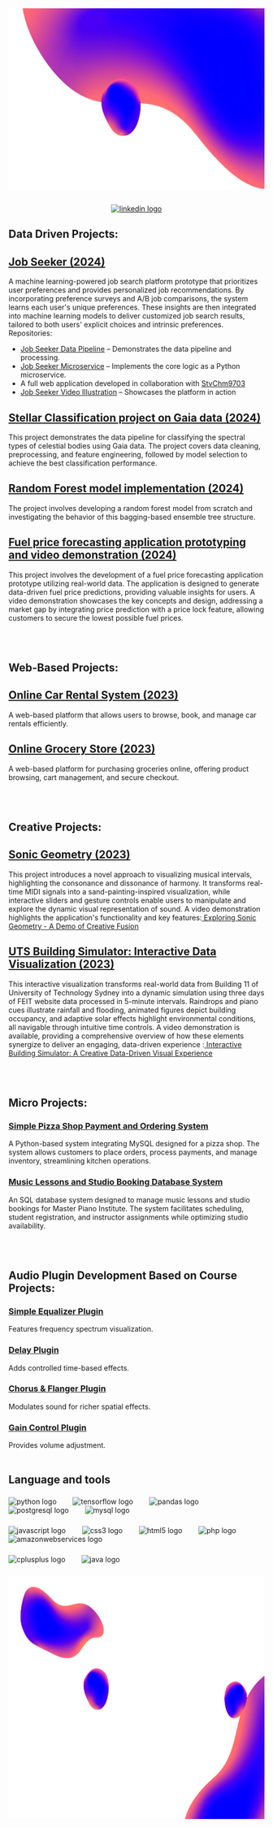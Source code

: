 <div align="center">
  <img height="360 weight=800" src="https://github.com/HENRYCCHH/HENRYCCHH/blob/ee7bb92408599f07126e60a63a94da03e3020fd0/Navy%20Purple%20Blob%20Technology%20Metaverse%20Presentation_trasparent.png"  />
</div>

###

<div align="center">
  <a href="https://www.linkedin.com/in/chiucheukhang/" target="_blank">
  <img src="https://img.shields.io/static/v1?message=LinkedIn&logo=linkedin&label=&color=0077B5&logoColor=white&labelColor=&style=for-the-badge" height="35" alt="linkedin logo" />
</a>

</div>


###

<p align="left">
  
## Data Driven Projects:

## [Job Seeker (2024)](https://github.com/HENRYCCHH/Job_Seeker_Data_Pipeline)
A machine learning-powered job search platform prototype that prioritizes user preferences and provides personalized job recommendations.
By incorporating preference surveys and A/B job comparisons, the system learns each user's unique preferences. These insights are then integrated into machine learning models to deliver customized job search results, tailored to both users' explicit choices and intrinsic preferences.
Repositories:
- [Job Seeker Data Pipeline](https://github.com/HENRYCCHH/Job_Seeker_Data_Pipeline) – Demonstrates the data pipeline and processing.
- [Job Seeker Microservice](https://github.com/HENRYCCHH/Job_Seeker_Microservice_Python) – Implements the core logic as a Python microservice.
- A full web application developed in collaboration with [StvChm9703](https://github.com/Stvchm9703/job-seek)
- [Job Seeker Video Illustration](https://youtu.be/AqKWgewsZsU) – Showcases the platform in action

## [Stellar Classification project on Gaia data (2024)](https://github.com/HENRYCCHH/Stellar_classification_on_Gaia_Data)
This project demonstrates the data pipeline for classifying the spectral types of celestial bodies using Gaia data. The project covers data cleaning, preprocessing, and feature engineering, followed by model selection to achieve the best classification performance.

## [Random Forest model implementation (2024)](https://github.com/HENRYCCHH/random_forest_model_implementation)
The project involves developing a random forest model from scratch and investigating the behavior of this bagging-based ensemble tree structure.

## [Fuel price forecasting application prototyping and video demonstration (2024)](https://youtu.be/247Yvbs0aCM)
This project involves the development of a fuel price forecasting application prototype utilizing real-world data. The application is designed to generate data-driven fuel price predictions, providing valuable insights for users. A video demonstration showcases the key concepts and design, addressing a market gap by integrating price prediction with a price lock feature, allowing customers to secure the lowest possible fuel prices.

<br></br>
## Web-Based Projects:

## [Online Car Rental System (2023)](https://github.com/HENRYCCHH/Online_Car_Rental_System)
A web-based platform that allows users to browse, book, and manage car rentals efficiently.

## [Online Grocery Store (2023)](https://github.com/HENRYCCHH/Online_Grocery_Store)
A web-based platform for purchasing groceries online, offering product browsing, cart management, and secure checkout.

<br></br>
## Creative Projects:

## [Sonic Geometry (2023)](https://github.com/HENRYCCHH/Sonic_Geometry)
This project introduces a novel approach to visualizing musical intervals, highlighting the consonance and dissonance of harmony. It transforms real-time MIDI signals into a sand-painting-inspired visualization, while interactive sliders and gesture controls enable users to manipulate and explore the dynamic visual representation of sound. 
A video demonstration highlights the application's functionality and key features:[ Exploring Sonic Geometry - A Demo of Creative Fusion](https://youtu.be/Tnxm0caIM3U)

## [UTS Building Simulator: Interactive Data Visualization (2023)](https://github.com/HENRYCCHH/Building_Data_Simulator)
This interactive visualization transforms real-world data from Building 11 of University of Technology Sydney into a dynamic simulation using three days of FEIT website data processed in 5-minute intervals. Raindrops and piano cues illustrate rainfall and flooding, animated figures depict building occupancy, and adaptive solar effects highlight environmental conditions, all navigable through intuitive time controls.
A video demonstration is available, providing a comprehensive overview of how these elements synergize to deliver an engaging, data-driven experience :[ Interactive Building Simulator: A Creative Data-Driven Visual Experience](https://youtu.be/2RwUtH6Drbs)

<br></br>
## Micro Projects:

### [Simple Pizza Shop Payment and Ordering System](https://github.com/HENRYCCHH/Pizza_Shop_Payment_and_Ordering_System)
A Python-based system integrating MySQL designed for a pizza shop. The system allows customers to place orders, process payments, and manage inventory, streamlining kitchen operations.

### [Music Lessons and Studio Booking Database System](https://github.com/HENRYCCHH/Music_Lessons_and_Studio_Booking_Database_System)
An SQL database system designed to manage music lessons and studio bookings for Master Piano Institute. The system facilitates scheduling, student registration, and instructor assignments while optimizing studio availability.

<br></br>
## Audio Plugin Development Based on Course Projects:

### [Simple Equalizer Plugin](https://github.com/HENRYCCHH/SimpleEQ)
Features frequency spectrum visualization.

### [Delay Plugin](https://github.com/HENRYCCHH/KPdelay)
Adds controlled time-based effects.

### [Chorus & Flanger Plugin](https://github.com/HENRYCCHH/KPChorusFlanger)
Modulates sound for richer spatial effects.

### [Gain Control Plugin](https://github.com/HENRYCCHH/KP1)
Provides volume adjustment.
<br></br>
</p>

###

<h2 align="left">Language and tools</h2>

###

<div align="left">
  <img src="https://cdn.jsdelivr.net/gh/devicons/devicon/icons/python/python-original.svg" height="50" alt="python logo"  />
  <img width="24" />
  <img src="https://cdn.jsdelivr.net/gh/devicons/devicon/icons/tensorflow/tensorflow-original.svg" height="50" alt="tensorflow logo"  />
  <img width="24" />
  <img src="https://cdn.jsdelivr.net/gh/devicons/devicon/icons/pandas/pandas-original.svg" height="50" alt="pandas logo"  />
  <img width="24" />
  <img src="https://cdn.jsdelivr.net/gh/devicons/devicon/icons/postgresql/postgresql-original.svg" height="50" alt="postgresql logo"  />
  <img width="24" />
  <img src="https://cdn.jsdelivr.net/gh/devicons/devicon/icons/mysql/mysql-original.svg" height="50" alt="mysql logo"  />
</div>

###


<div align="left">
  <img src="https://cdn.jsdelivr.net/gh/devicons/devicon/icons/javascript/javascript-original.svg" height="50" alt="javascript logo"  />
  <img width="24" />
  <img src="https://cdn.jsdelivr.net/gh/devicons/devicon/icons/css3/css3-original.svg" height="50" alt="css3 logo"  />
  <img width="24" />
  <img src="https://cdn.jsdelivr.net/gh/devicons/devicon/icons/html5/html5-original.svg" height="50" alt="html5 logo"  />
  <img width="24" />
  <img src="https://cdn.jsdelivr.net/gh/devicons/devicon/icons/php/php-original.svg" height="50" alt="php logo"  />
  <img width="24" />
  <img src="https://cdn.jsdelivr.net/gh/devicons/devicon/icons/amazonwebservices/amazonwebservices-line-wordmark.svg" height="50" alt="amazonwebservices logo"  />
</div>

###

<div align="left">
  <img src="https://cdn.jsdelivr.net/gh/devicons/devicon/icons/cplusplus/cplusplus-original.svg" height="50" alt="cplusplus logo"  />
  <img width="24" />
  <img src="https://cdn.jsdelivr.net/gh/devicons/devicon/icons/java/java-original.svg" height="50" alt="java logo"  />
</div>

###


<div align="center">
  <img height="480" src="https://github.com/HENRYCCHH/HENRYCCHH/blob/7d887454549feb1749500bf37e2ed16b57f0d84a/end%20transparent.png"  />
</div>

###
